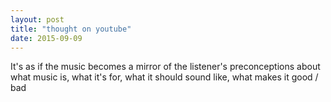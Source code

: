 ```yaml
---
layout: post
title: "thought on youtube"
date: 2015-09-09
---
```


It's as if the music becomes a mirror of the listener's preconceptions about what music is, what it's for, what it should sound like, what makes it good / bad
